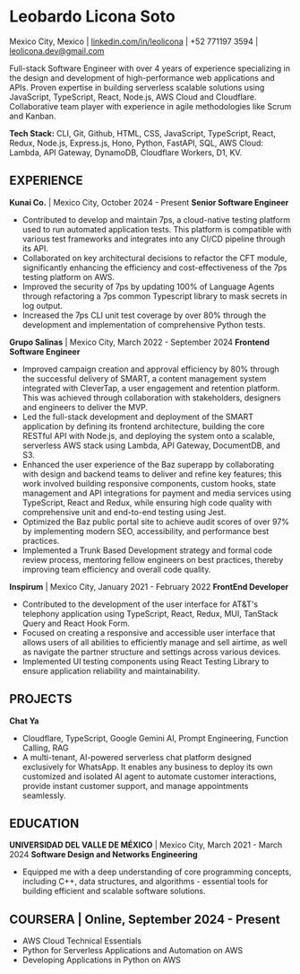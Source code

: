 # Leobardo Licona Soto
Mexico City, Mexico | [linkedin.com/in/leolicona](https://www.linkedin.com/in/leolicona) | +52 771197 3594 | leolicona.dev@gmail.com

Full-stack Software Engineer with over 4 years of experience specializing in the design and development of high-performance web applications and APIs. Proven expertise in building serverless scalable solutions using JavaScript, TypeScript, React, Node.js, AWS Cloud and Cloudflare. Collaborative team player with experience in agile methodologies like Scrum and Kanban.

**Tech Stack:** CLI, Git, Github, HTML, CSS, JavaScript, TypeScript, React, Redux, Node.js, Express.js, Hono, Python, FastAPI, SQL, AWS Cloud: Lambda, API Gateway, DynamoDB, Cloudflare Workers, D1, KV.

## EXPERIENCE

**Kunai Co.** | Mexico City, October 2024 - Present
**Senior Software Engineer**
* Contributed to develop and maintain 7ps, a cloud-native testing platform used to run automated application tests. This platform is compatible with various test frameworks and integrates into any CI/CD pipeline through its API.
* Collaborated on key architectural decisions to refactor the CFT module, significantly enhancing the efficiency and cost-effectiveness of the 7ps testing platform on AWS.
* Improved the security of 7ps by updating 100% of Language Agents through refactoring a 7ps common Typescript library to mask secrets in log output.
* Increased the 7ps CLI unit test coverage by over 80% through the development and implementation of comprehensive Python tests.

**Grupo Salinas** | Mexico City, March 2022 - September 2024
**Frontend Software Engineer**
* Improved campaign creation and approval efficiency by 80% through the successful delivery of SMART, a content management system integrated with CleverTap, a user engagement and retention platform. This was achieved through collaboration with stakeholders, designers and engineers to deliver the MVP.
* Led the full-stack development and deployment of the SMART application by defining its frontend architecture, building the core RESTful API with Node.js, and deploying the system onto a scalable, serverless AWS stack using Lambda, API Gateway, DocumentDB, and S3.
* Enhanced the user experience of the Baz superapp by collaborating with design and backend teams to deliver and refine key features; this work involved building responsive components, custom hooks, state management and API integrations for payment and media services using TypeScript, React and Redux, while ensuring high code quality with comprehensive unit and end-to-end testing using Jest.
* Optimized the Baz public portal site to achieve audit scores of over 97% by implementing modern SEO, accessibility, and performance best practices.
* Implemented a Trunk Based Development strategy and formal code review process, mentoring fellow engineers on best practices, thereby improving team efficiency and overall code quality.

**Inspirum** | Mexico City, January 2021 - February 2022
**FrontEnd Developer**
* Contributed to the development of the user interface for AT&T's telephony application using TypeScript, React, Redux, MUI, TanStack Query and React Hook Form.
* Focused on creating a responsive and accessible user interface that allows users of all abilities to efficiently manage and sell airtime, as well as navigate the partner structure and settings across various devices.
* Implemented UI testing components using React Testing Library to ensure application reliability and maintainability.

## PROJECTS

**Chat Ya**
* Cloudflare, TypeScript, Google Gemini AI, Prompt Engineering, Function Calling, RAG
* A multi-tenant, AI-powered serverless chat platform designed exclusively for WhatsApp. It enables any business to deploy its own customized and isolated AI agent to automate customer interactions, provide instant customer support, and manage appointments seamlessly.

## EDUCATION

**UNIVERSIDAD DEL VALLE DE MÉXICO** | Mexico City, March 2021 - March 2024
**Software Design and Networks Engineering**
* Equipped me with a deep understanding of core programming concepts, including C++, data structures, and algorithms - essential tools for building efficient and scalable software solutions.

## COURSERA | Online, September 2024 - Present
* AWS Cloud Technical Essentials
* Python for Serverless Applications and Automation on AWS
* Developing Applications in Python on AWS


